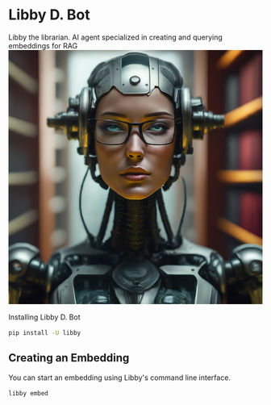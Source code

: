 # Libby D. Bot
Libby the librarian. AI agent specialized in creating and querying embeddings for RAG
![Libby D. Bot](/libby.jpeg)

Installing Libby D. Bot
```bash
pip install -U libby
```

## Creating an Embedding 

You can start an embedding using Libby's command line interface. 

```bash
libby embed 